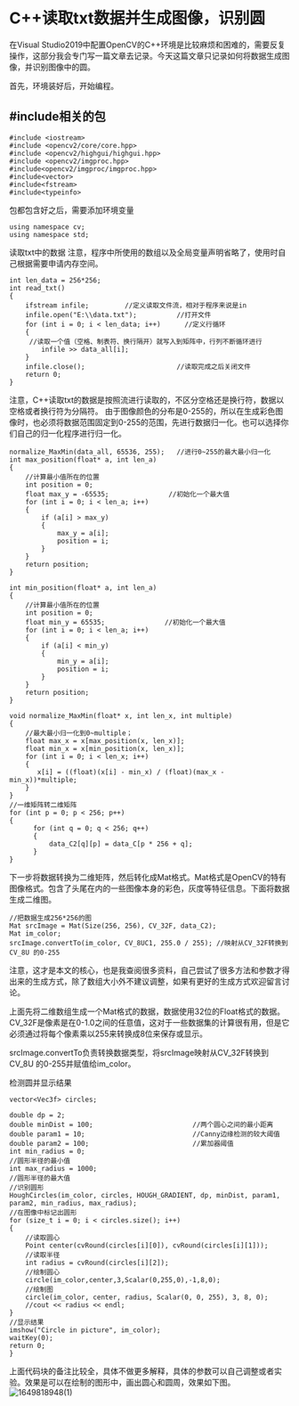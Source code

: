 # C++读取txt数据并生成图像，识别圆
在Visual Studio2019中配置OpenCV的C++环境是比较麻烦和困难的，需要反复操作，这部分我会专门写一篇文章去记录。今天这篇文章只记录如何将数据生成图像，并识别图像中的圆。

首先，环境装好后，开始编程。
## #include相关的包
```
#include <iostream>
#include <opencv2/core/core.hpp>
#include <opencv2/highgui/highgui.hpp>
#include <opencv2/imgproc.hpp>
#include<opencv2/imgproc/imgproc.hpp> 
#include<vector>
#include<fstream>
#include<typeinfo>
```
包都包含好之后，需要添加环境变量
```
using namespace cv;
using namespace std;
```
读取txt中的数据
注意，程序中所使用的数组以及全局变量声明省略了，使用时自己根据需要申请内存空间。
```
int len_data = 256*256;
int read_txt()
{
	ifstream infile;         //定义读取文件流，相对于程序来说是in
	infile.open("E:\\data.txt");          //打开文件
	for (int i = 0; i < len_data; i++)      //定义行循环
	{
     //读取一个值（空格、制表符、换行隔开）就写入到矩阵中，行列不断循环进行
		infile >> data_all[i];	
    }
	infile.close();                       //读取完成之后关闭文件
	return 0;
}
```
注意，C++读取txt的数据是按照流进行读取的，不区分空格还是换行符，数据以空格或者换行符为分隔符。
由于图像颜色的分布是0-255的，所以在生成彩色图像时，也必须将数据范围固定到0-255的范围，先进行数据归一化。也可以选择你们自己的归一化程序进行归一化。
```
normalize_MaxMin(data_all, 65536, 255);   //进行0~255的最大最小归一化
int max_position(float* a, int len_a)
{
	//计算最小值所在的位置
	int position = 0;
	float max_y = -65535;               //初始化一个最大值
	for (int i = 0; i < len_a; i++)
	{
	    if (a[i] > max_y)
	    {
	        max_y = a[i];
	        position = i;
	    }
	}
	return position;
}

int min_position(float* a, int len_a)
{
	//计算最小值所在的位置
	int position = 0;
	float min_y = 65535;               //初始化一个最大值
	for (int i = 0; i < len_a; i++)
	{
	    if (a[i] < min_y)
	    {
	        min_y = a[i];
	        position = i;
	    }
	}
	return position;
}
	
void normalize_MaxMin(float* x, int len_x, int multiple)
{
	//最大最小归一化到0~multiple；
	float max_x = x[max_position(x, len_x)];
	float min_x = x[min_position(x, len_x)];
	for (int i = 0; i < len_x; i++)
	{
	   x[i] = ((float)(x[i] - min_x) / (float)(max_x - min_x))*multiple;
	}
}
//一维矩阵转二维矩阵
for (int p = 0; p < 256; p++)
{
	  for (int q = 0; q < 256; q++)
	  {
		  data_C2[q][p] = data_C[p * 256 + q];
	  }
}
```
下一步将数据转换为二维矩阵，然后转化成Mat格式。Mat格式是OpenCV的特有图像格式。包含了头尾在内的一些图像本身的彩色，灰度等特征信息。下面将数据生成二维图。
```
//把数据生成256*256的图
Mat srcImage = Mat(Size(256, 256), CV_32F, data_C2);
Mat im_color;
srcImage.convertTo(im_color, CV_8UC1, 255.0 / 255); //映射从CV_32F转换到CV_8U 的0-255
```
注意，这才是本文的核心，也是我查阅很多资料，自己尝试了很多方法和参数才得出来的生成方式，除了数组大小外不建议调整，如果有更好的生成方式欢迎留言讨论。

上面先将二维数组生成一个Mat格式的数据，数据使用32位的Float格式的数据。CV_32F是像素是在0-1.0之间的任意值，这对于一些数据集的计算很有用，但是它必须通过将每个像素乘以255来转换成8位来保存或显示。

srcImage.convertTo负责转换数据类型，将srcImage映射从CV_32F转换到CV_8U 的0-255并赋值给im_color。

检测圆并显示结果
```
vector<Vec3f> circles;

double dp = 2;
double minDist = 100;                         //两个圆心之间的最小距离
double param1 = 10;                           //Canny边缘检测的较大阈值
double param2 = 100;                          //累加器阈值
int min_radius = 0;                                                        //圆形半径的最小值
int max_radius = 1000;                                                     //圆形半径的最大值
//识别圆形
HoughCircles(im_color, circles, HOUGH_GRADIENT, dp, minDist, param1, param2, min_radius, max_radius);
//在图像中标记出圆形
for (size_t i = 0; i < circles.size(); i++)
{
	//读取圆心
	Point center(cvRound(circles[i][0]), cvRound(circles[i][1]));
	//读取半径
	int radius = cvRound(circles[i][2]);
	//绘制圆心
	circle(im_color,center,3,Scalar(0,255,0),-1,8,0);
	//绘制图
	circle(im_color, center, radius, Scalar(0, 0, 255), 3, 8, 0);
	//cout << radius << endl;
}
//显示结果
imshow("Circle in picture", im_color);
waitKey(0);
return 0;
}
```
上面代码块的备注比较全，具体不做更多解释，具体的参数可以自己调整或者实验。效果是可以在绘制的图形中，画出圆心和圆周，效果如下图。
![1649818948(1)](https://user-images.githubusercontent.com/47737324/163091725-248a5173-5ee9-4e9c-b2e6-df246b6e2cb9.jpg)

